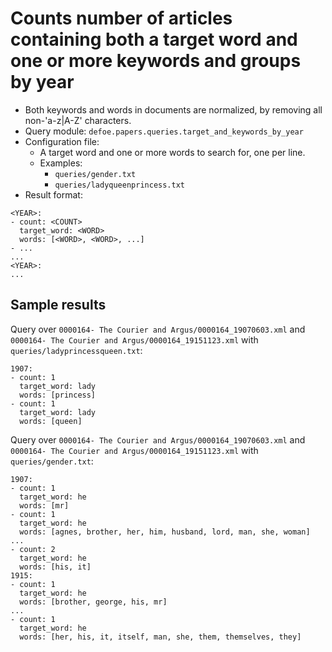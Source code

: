 # Counts number of articles containing both a target word and one or more keywords and groups by year

* Both keywords and words in documents are normalized, by removing all non-'a-z|A-Z' characters.
* Query module: `defoe.papers.queries.target_and_keywords_by_year`
* Configuration file:
  - A target word and one or more words to search for, one per line.
  - Examples:
    - `queries/gender.txt`
    - `queries/ladyqueenprincess.txt`
* Result format:

```
<YEAR>:
- count: <COUNT>
  target_word: <WORD>
  words: [<WORD>, <WORD>, ...]
- ...
...
<YEAR>:
...
```

## Sample results

Query over `0000164- The Courier and Argus/0000164_19070603.xml` and `0000164- The Courier and Argus/0000164_19151123.xml` with `queries/ladyprincessqueen.txt`:

```
1907:
- count: 1
  target_word: lady
  words: [princess]
- count: 1
  target_word: lady
  words: [queen]
```

Query over `0000164- The Courier and Argus/0000164_19070603.xml` and `0000164- The Courier and Argus/0000164_19151123.xml` with `queries/gender.txt`:

```
1907:
- count: 1
  target_word: he
  words: [mr]
- count: 1
  target_word: he
  words: [agnes, brother, her, him, husband, lord, man, she, woman]
...
- count: 2
  target_word: he
  words: [his, it]
1915:
- count: 1
  target_word: he
  words: [brother, george, his, mr]
...
- count: 1
  target_word: he
  words: [her, his, it, itself, man, she, them, themselves, they]
```
